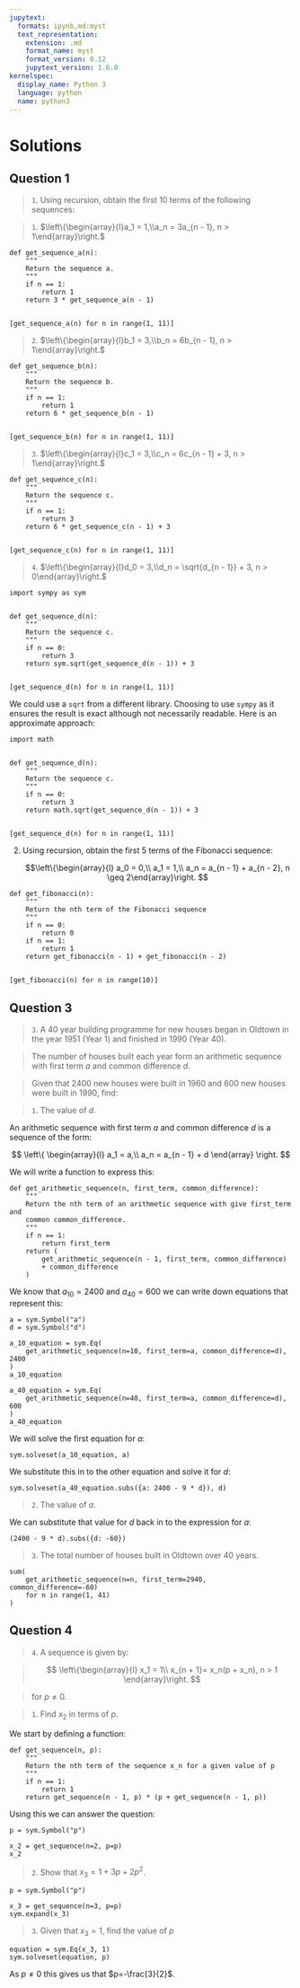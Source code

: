 ```yaml
---
jupytext:
  formats: ipynb,md:myst
  text_representation:
    extension: .md
    format_name: myst
    format_version: 0.12
    jupytext_version: 1.6.0
kernelspec:
  display_name: Python 3
  language: python
  name: python3
---
```


# Solutions

## Question 1

> `1`. Using recursion, obtain the first 10 terms of the following sequences:

> `1`. $\left\{\begin{array}{l}a_1 = 1,\\a_n = 3a_{n - 1}, n > 1\end{array}\right.$

```{code-cell} ipython3
def get_sequence_a(n):
    """
    Return the sequence a.
    """
    if n == 1:
        return 1
    return 3 * get_sequence_a(n - 1)


[get_sequence_a(n) for n in range(1, 11)]
```


> `2`. $\left\{\begin{array}{l}b_1 = 3,\\b_n = 6b_{n - 1}, n > 1\end{array}\right.$

```{code-cell} ipython3
def get_sequence_b(n):
    """
    Return the sequence b.
    """
    if n == 1:
        return 1
    return 6 * get_sequence_b(n - 1)


[get_sequence_b(n) for n in range(1, 11)]
```

> `3`. $\left\{\begin{array}{l}c_1 = 3,\\c_n = 6c_{n - 1} + 3, n > 1\end{array}\right.$

```{code-cell} ipython3
def get_sequence_c(n):
    """
    Return the sequence c.
    """
    if n == 1:
        return 3
    return 6 * get_sequence_c(n - 1) + 3


[get_sequence_c(n) for n in range(1, 11)]
```

> `4`. $\left\{\begin{array}{l}d_0 = 3,\\d_n = \sqrt{d_{n - 1}} + 3, n > 0\end{array}\right.$

```{code-cell} ipython3
import sympy as sym


def get_sequence_d(n):
    """
    Return the sequence c.
    """
    if n == 0:
        return 3
    return sym.sqrt(get_sequence_d(n - 1)) + 3


[get_sequence_d(n) for n in range(1, 11)]
```

We could use a `sqrt` from a different library. Choosing to use `sympy` as it
ensures the result is exact although not necessarily readable. Here is an
approximate approach:

```{code-cell} ipython3
import math


def get_sequence_d(n):
    """
    Return the sequence c.
    """
    if n == 0:
        return 3
    return math.sqrt(get_sequence_d(n - 1)) + 3


[get_sequence_d(n) for n in range(1, 11)]
```


2. Using recursion, obtain the first 5 terms of the Fibonacci sequence:

    $$\left\{\begin{array}{l}
        a_0 = 0,\\
        a_1 = 1,\\ 
        a_n = a_{n - 1} + a_{n - 2}, n \geq 2\end{array}\right.
    $$


```{code-cell} ipython3
def get_fibonacci(n):
    """
    Return the nth term of the Fibonacci sequence
    """
    if n == 0:
        return 0
    if n == 1:
        return 1
    return get_fibonacci(n - 1) + get_fibonacci(n - 2)


[get_fibonacci(n) for n in range(10)]
```

## Question 3

> `3`. A 40 year building programme for new houses began in Oldtown in the year
> 1951 (Year 1) and finished in 1990 (Year 40).

> The number of houses built each year form an arithmetic sequence with first
> term $a$ and common difference $d$.

> Given that 2400 new houses were built in 1960 and 600 new houses were built in
> 1990, find:

> `1`. The value of $d$.

An arithmetic sequence with first term $a$ and common difference $d$ is a
sequence of the form:

$$
  \left\{
    \begin{array}{l}
       a_1 = a,\\ 
       a_n = a_{n - 1} + d
    \end{array}
  \right.
$$

We will write a function to express this:


```{code-cell} ipython3
def get_arithmetic_sequence(n, first_term, common_difference):
    """
    Return the nth term of an arithmetic sequence with give first_term and
    common common_difference.
    """
    if n == 1:
        return first_term
    return (
        get_arithmetic_sequence(n - 1, first_term, common_difference)
        + common_difference
    )
```

We know that $a_{10}=2400$ and $a_{40}=600$ we can write down equations that
represent this:

```{code-cell} ipython3
a = sym.Symbol("a")
d = sym.Symbol("d")

a_10_equation = sym.Eq(
    get_arithmetic_sequence(n=10, first_term=a, common_difference=d), 2400
)
a_10_equation
```

```{code-cell} ipython3
a_40_equation = sym.Eq(
    get_arithmetic_sequence(n=40, first_term=a, common_difference=d), 600
)
a_40_equation
```

We will solve the first equation for $a$:

```{code-cell} ipython3
sym.solveset(a_10_equation, a)
```

We substitute this in to the other equation and solve it for $d$:


```{code-cell} ipython3
sym.solveset(a_40_equation.subs({a: 2400 - 9 * d}), d)
```

> `2`. The value of $a$.

We can substitute that value for $d$ back in to the expression for $a$:

```{code-cell} ipython3
(2400 - 9 * d).subs({d: -60})
```

> `3`. The total number of houses built in Oldtown over 40 years.

```{code-cell} ipython3
sum(
    get_arithmetic_sequence(n=n, first_term=2940, common_difference=-60)
    for n in range(1, 41)
)
```

## Question 4

> `4`. A sequence is given by:

> $$ \left\{\begin{array}{l}
        x_1 = 1\\
        x_{n + 1}= x_n(p + x_n), n > 1
        \end{array}\right.
    $$

> for $p\ne0$.

> `1`. Find $x_2$ in terms of $p$.

We start by defining a function:

```{code-cell} ipython3
def get_sequence(n, p):
    """
    Return the nth term of the sequence x_n for a given value of p
    """
    if n == 1:
        return 1
    return get_sequence(n - 1, p) * (p + get_sequence(n - 1, p))
```

Using this we can answer the question:

```{code-cell} ipython3
p = sym.Symbol("p")

x_2 = get_sequence(n=2, p=p)
x_2
```

> `2`. Show that $x_3=1+3p+2p^2$.

```{code-cell} ipython3
p = sym.Symbol("p")

x_3 = get_sequence(n=3, p=p)
sym.expand(x_3)
```

> `3`. Given that $x_3=1$, find the value of $p$

```{code-cell} ipython
equation = sym.Eq(x_3, 1)
sym.solveset(equation, p)
```

As $p\ne0$ this gives us that $p=-\frac{3}{2}$.
